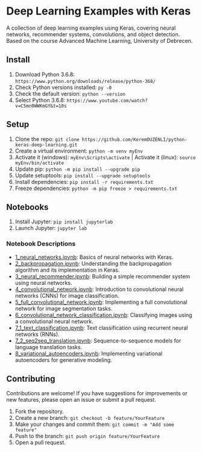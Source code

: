 # Deep Learning Examples with Keras

A collection of deep learning examples using Keras, covering neural networks, recommender systems, convolutions, and object detection. Based on the course Advanced Machine Learning, University of Debrecen.

## Install

1. Download Python 3.6.8: `https://www.python.org/downloads/release/python-368/`
2. Check Python versions installed: `py -0`
3. Check the default version: `python --version`
4. Select Python 3.6.8: `https://www.youtube.com/watch?v=C5mn0WWKmGY&t=10s`

## Setup

1. Clone the repo: `git clone https://github.com/KeremDUZENLI/python-keras-deep-learning.git`
2. Create a virtual environment: `python -m venv myEnv`
3. Activate it (windows): `myEnv\Scripts\activate` | Activate it (linux): `source myEnv/bin/activate`
4. Update pip: `python -m pip install --upgrade pip`
5. Update setuptools: `pip install --upgrade setuptools`
6. Install dependencies: `pip install -r requirements.txt`
7. Freeze dependencies: `python -m pip freeze > requirements.txt`

## Notebooks

1. Install Jupyter: `pip install jupyterlab`
2. Launch Jupyter: `jupyter lab`

### Notebook Descriptions

- [1_neural_networks.ipynb](notebooks/1_neural_networks.ipynb): Basics of neural networks with Keras.
- [2_backpropagation.ipynb](notebooks/2_backpropagation.ipynb): Understanding the backpropagation algorithm and its implementation in Keras.
- [3_neural_recommender.ipynb](notebooks/3_neural_recommender.ipynb): Building a simple recommender system using neural networks.
- [4_convolutional_network.ipynb](notebooks/4_convolutional_network.ipynb): Introduction to convolutional neural networks (CNNs) for image classification.
- [5_full_convolutional_network.ipynb](notebooks/5_full_convolutional_network.ipynb): Implementing a full convolutional network for image segmentation tasks.
- [6_convolutional_network_classification.ipynb](notebooks/6_convolutional_network_classification.ipynb): Classifying images using a convolutional neural network.
- [7_1_text_classification.ipynb](notebooks/7_1_text_classification.ipynb): Text classification using recurrent neural networks (RNNs).
- [7_2_seq2seq_translation.ipynb](notebooks/7_2_seq2seq_translation.ipynb): Sequence-to-sequence models for language translation tasks.
- [8_variational_autoencoders.ipynb](notebooks/8_variational_autoencoders.ipynb): Implementing variational autoencoders for generative modeling.

## Contributing

Contributions are welcome! If you have suggestions for improvements or new features, please open an issue or submit a pull request.

1. Fork the repository.
2. Create a new branch: `git checkout -b feature/YourFeature`
3. Make your changes and commit them: `git commit -m "Add some feature"`
4. Push to the branch: `git push origin feature/YourFeature`
5. Open a pull request.

##
